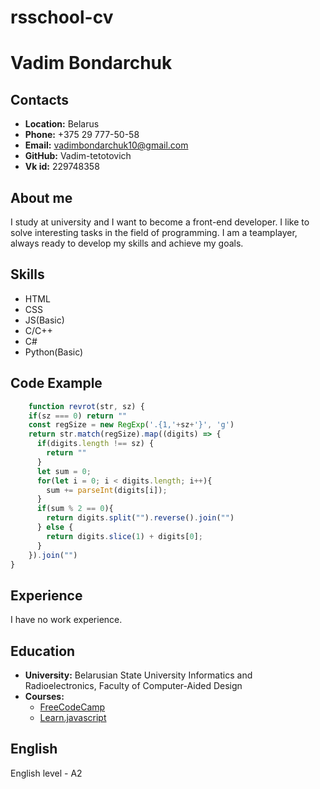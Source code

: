 # rsschool-cv
# Vadim Bondarchuk
## Contacts
* **Location:** Belarus
* **Phone:** +375 29 777-50-58
* **Email:** vadimbondarchuk10@gmail.com
* **GitHub:** Vadim-tetotovich
* **Vk id:** 229748358
## About me
I study at university and I want to become a front-end developer. I like to solve interesting tasks in the field of programming. I am a teamplayer, always ready to develop my skills and achieve my goals.
## Skills
* HTML
* CSS
* JS(Basic)
* C/C++
* C#
* Python(Basic)
## Code Example
```javascript
    function revrot(str, sz) {
    if(sz === 0) return ""
    const regSize = new RegExp('.{1,'+sz+'}', 'g')
    return str.match(regSize).map((digits) => {
      if(digits.length !== sz) {
        return ""
      }
      let sum = 0;
      for(let i = 0; i < digits.length; i++){
        sum += parseInt(digits[i]);
      }
      if(sum % 2 == 0){
        return digits.split("").reverse().join("")
      } else {
        return digits.slice(1) + digits[0];
      }
    }).join("")
}
```
## Experience
I have no work experience.
## Education
* **University:** Belarusian State University Informatics and Radioelectronics, Faculty of Computer-Aided Design
* **Courses:**
    * [FreeCodeCamp](https://www.freecodecamp.org/)
    * [Learn.javascript](https://learn.javascript.ru/)
## English
English level - A2
